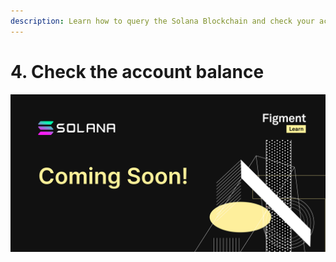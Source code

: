 ```yaml
---
description: Learn how to query the Solana Blockchain and check your account balance.
---
```


# 4. Check the account balance

![](../../../../.gitbook/assets/solana.jpg)

